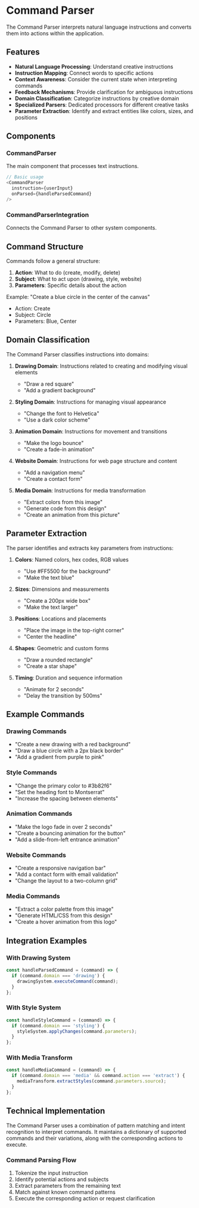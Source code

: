 
# Command Parser

The Command Parser interprets natural language instructions and converts them into actions within the application.

## Features

- **Natural Language Processing**: Understand creative instructions
- **Instruction Mapping**: Connect words to specific actions
- **Context Awareness**: Consider the current state when interpreting commands
- **Feedback Mechanisms**: Provide clarification for ambiguous instructions
- **Domain Classification**: Categorize instructions by creative domain
- **Specialized Parsers**: Dedicated processors for different creative tasks
- **Parameter Extraction**: Identify and extract entities like colors, sizes, and positions

## Components

### CommandParser

The main component that processes text instructions.

```typescript
// Basic usage
<CommandParser 
  instruction={userInput}
  onParsed={handleParsedCommand}
/>
```

### CommandParserIntegration

Connects the Command Parser to other system components.

## Command Structure

Commands follow a general structure:

1. **Action**: What to do (create, modify, delete)
2. **Subject**: What to act upon (drawing, style, website)
3. **Parameters**: Specific details about the action

Example: "Create a blue circle in the center of the canvas"
- Action: Create
- Subject: Circle
- Parameters: Blue, Center

## Domain Classification

The Command Parser classifies instructions into domains:

1. **Drawing Domain**: Instructions related to creating and modifying visual elements
   - "Draw a red square"
   - "Add a gradient background"
   
2. **Styling Domain**: Instructions for managing visual appearance
   - "Change the font to Helvetica"
   - "Use a dark color scheme"
   
3. **Animation Domain**: Instructions for movement and transitions
   - "Make the logo bounce"
   - "Create a fade-in animation"
   
4. **Website Domain**: Instructions for web page structure and content
   - "Add a navigation menu"
   - "Create a contact form"
   
5. **Media Domain**: Instructions for media transformation
   - "Extract colors from this image"
   - "Generate code from this design"
   - "Create an animation from this picture"

## Parameter Extraction

The parser identifies and extracts key parameters from instructions:

1. **Colors**: Named colors, hex codes, RGB values
   - "Use #FF5500 for the background"
   - "Make the text blue"
   
2. **Sizes**: Dimensions and measurements
   - "Create a 200px wide box"
   - "Make the text larger"
   
3. **Positions**: Locations and placements
   - "Place the image in the top-right corner"
   - "Center the headline"
   
4. **Shapes**: Geometric and custom forms
   - "Draw a rounded rectangle"
   - "Create a star shape"
   
5. **Timing**: Duration and sequence information
   - "Animate for 2 seconds"
   - "Delay the transition by 500ms"

## Example Commands

### Drawing Commands
- "Create a new drawing with a red background"
- "Draw a blue circle with a 2px black border"
- "Add a gradient from purple to pink"

### Style Commands
- "Change the primary color to #3b82f6"
- "Set the heading font to Montserrat"
- "Increase the spacing between elements"

### Animation Commands
- "Make the logo fade in over 2 seconds"
- "Create a bouncing animation for the button"
- "Add a slide-from-left entrance animation"

### Website Commands
- "Create a responsive navigation bar"
- "Add a contact form with email validation"
- "Change the layout to a two-column grid"

### Media Commands
- "Extract a color palette from this image"
- "Generate HTML/CSS from this design"
- "Create a hover animation from this logo"

## Integration Examples

### With Drawing System
```typescript
const handleParsedCommand = (command) => {
  if (command.domain === 'drawing') {
    drawingSystem.executeCommand(command);
  }
};
```

### With Style System
```typescript
const handleStyleCommand = (command) => {
  if (command.domain === 'styling') {
    styleSystem.applyChanges(command.parameters);
  }
};
```

### With Media Transform
```typescript
const handleMediaCommand = (command) => {
  if (command.domain === 'media' && command.action === 'extract') {
    mediaTransform.extractStyles(command.parameters.source);
  }
};
```

## Technical Implementation

The Command Parser uses a combination of pattern matching and intent recognition to interpret commands. It maintains a dictionary of supported commands and their variations, along with the corresponding actions to execute.

### Command Parsing Flow

1. Tokenize the input instruction
2. Identify potential actions and subjects
3. Extract parameters from the remaining text
4. Match against known command patterns
5. Execute the corresponding action or request clarification
